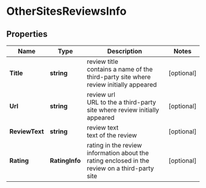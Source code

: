 # OtherSitesReviewsInfo


## Properties

| Name | Type | Description | Notes |
|------------ | ------------- | ------------- | -------------|
**Title** | **string** | review title<br>contains a name of the third-party site where review initially appeared |[optional]|
**Url** | **string** | review url<br>URL to the a third-party site where review initially appeared |[optional]|
**ReviewText** | **string** | review text<br>text of the review |[optional]|
**Rating** | **RatingInfo** | rating in the review<br>information about the rating enclosed in the review on a third-party site |[optional]|
